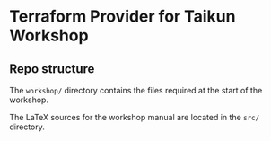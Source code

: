 # Terraform Provider for Taikun Workshop

## Repo structure

The `workshop/` directory contains the files required at the start of the workshop.

The LaTeX sources for the workshop manual are located in the `src/` directory.
